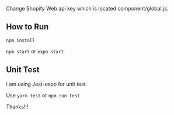 Change Shopify Web api key which is located component/global.js.

## How to Run

`npm install`

`npm start` or `expo start`

## Unit Test

I am using Jest-expo for unit test.

Use `yarn test` or `npm run test`

Thanks!!!